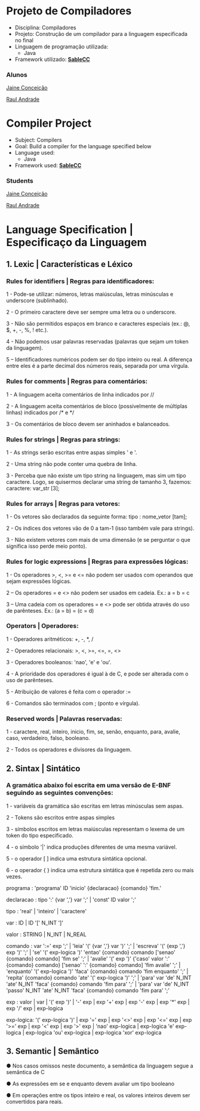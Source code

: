 # Projeto de Compiladores
* Disciplina: Compiladores 
* Projeto: Construção de um compilador para a linguagem especificada no final
* Linguagem de programação utilizada:
  * Java
* Framework utilizado:
   [**SableCC**](https://http://sablecc.org/documentation)

### Alunos
[Jaine Conceição](https://github.com/jainec)

[Raul Andrade](https://github.com/andraderaul)

# Compiler Project
* Subject: Compilers
* Goal: Build a compiler for the language specified below
* Language used:
  * Java
* Framework used:
   [**SableCC**](https://http://sablecc.org/documentation)
  
### Students
[Jaine Conceição](https://github.com/jainec)

[Raul Andrade](https://github.com/andraderaul)

# Language Specification | Especificaço da Linguagem

## 1. Lexic | Características e Léxico 
### Rules for identifiers | Regras para identificadores:
1 - Pode-se utilizar: números, letras maiúsculas, letras minúsculas e underscore
(sublinhado).

2 - O primeiro caractere deve ser sempre uma letra ou o underscore.

3 - Não são permitidos espaços em branco e caracteres especiais (ex.: @, $, +, -,
%, ! etc.).

4 - Não podemos usar palavras reservadas (palavras que sejam um token da
linguagem).

5 – Identificadores numéricos podem ser do tipo inteiro ou real. A diferença entre
eles é a parte decimal dos números reais, separada por uma vírgula.

### Rules for comments | Regras para comentários:
1 - A linguagem aceita comentários de linha indicados por //

2 - A linguagem aceita comentários de bloco (possivelmente de múltiplas linhas)
indicados por /* e */

3 - Os comentários de bloco devem ser aninhados e balanceados.

### Rules for strings | Regras para strings:
1 - As strings serão escritas entre aspas simples ' e '.

2 - Uma string não pode conter uma quebra de linha.

3 - Perceba que não existe um tipo string na linguagem, mas sim um tipo caractere.
Logo, se quisermos declarar uma string de tamanho 3, fazemos:
caractere: var_str [3];

### Rules for arrays | Regras para vetores:
1 - Os vetores são declarados da seguinte forma: tipo : nome_vetor [tam];

2 - Os índices dos vetores vão de 0 a tam-1 (isso também vale para strings).

3 - Não existem vetores com mais de uma dimensão (e se perguntar o que
significa isso perde meio ponto).

### Rules for logic expressions | Regras para expressões lógicas:
1 - Os operadores >, <, >= e <= não podem ser usados com operandos que sejam
expressões lógicas.

2 – Os operadores = e <> não podem ser usados em cadeia. Ex.: a = b = c

3 – Uma cadeia com os operadores = e <> pode ser obtida através do uso de
parênteses. Ex.: (a = b) = (c = d)

### Operators | Operadores:
1 - Operadores aritméticos: +, -, *, /

2 - Operadores relacionais: >, <, >=, <=, =, <>

3 - Operadores booleanos: 'nao', 'e' e 'ou'.

4 - A prioridade dos operadores é igual à de C, e pode ser alterada com o uso de
parênteses.

5 - Atribuição de valores é feita com o operador :=

6 - Comandos são terminados com ; (ponto e vírgula).

### Reserved words | Palavras reservadas:
1 - caractere, real, inteiro, inicio, fim, se, senão, enquanto, para, avalie, caso,
verdadeiro, falso, booleano.

2 - Todos os operadores e divisores da linguagem.

## 2. Sintax | Sintático
### A gramática abaixo foi escrita em uma versão de E-BNF seguindo as seguintes convenções:
1 - variáveis da gramática são escritas em letras minúsculas sem aspas.

2 - Tokens são escritos entre aspas simples

3 - símbolos escritos em letras maiúsculas representam o lexema de um token do
tipo especificado.

4 - o símbolo '|' indica produções diferentes de uma mesma variável.

5 - o operador [ ] indica uma estrutura sintática opcional.

6 - o operador { } indica uma estrutura sintática que é repetida zero ou mais
vezes.

programa : 'programa' ID 'inicio' {declaracao} {comando} 'fim.'

declaracao : tipo ':' {var ','} var ';'
| 'const' ID valor ';'

tipo : 'real' | 'inteiro' | 'caractere'

var : ID | ID '[' N_INT ']'

valor : STRING | N_INT | N_REAL

comando : var ':=' exp ';'
| 'leia' '(' {var ','} var ')' ';'
| 'escreva' '(' {exp ','} exp ')' ';'
| 'se' '(' exp-logica ')' 'entao' {comando} comando ['senao' {comando}
comando] 'fim se' ';'
| 'avalie' '(' exp ')' {'caso' valor ':' {comando} comando} ['senao' ':'
{comando} comando] 'fim avalie' ';'
| 'enquanto' '(' exp-logica ')' 'faca' {comando} comando 'fim enquanto'
';'
| 'repita' {comando} comando 'ate' '(' exp-logica ')' ';'
| 'para' var 'de' N_INT 'ate' N_INT 'faca' {comando} comando
'fim para' ';'
| 'para' var 'de' N_INT 'passo' N_INT 'ate' N_INT 'faca' {comando}
comando 'fim para' ';'

exp : valor
| var
| '(' exp ')'
| '-' exp
| exp '+' exp
| exp '-' exp
| exp '*' exp
| exp '/' exp
| exp-logica

exp-logica:
'(' exp-logica ')'
| exp '=' exp
| exp '<>' exp
| exp '<=' exp
| exp '>=' exp
| exp '<' exp
| exp '>' exp
| 'nao' exp-logica
| exp-logica 'e' exp-logica
| exp-logica 'ou' exp-logica
| exp-logica 'xor' exp-logica

 ## 3. Semantic | Semântico
● Nos casos omissos neste documento, a semântica da linguagem segue a
semântica de C

● As expressões em se e enquanto devem avaliar um tipo booleano

● Em operações entre os tipos inteiro e real, os valores inteiros devem ser
convertidos para reais.
